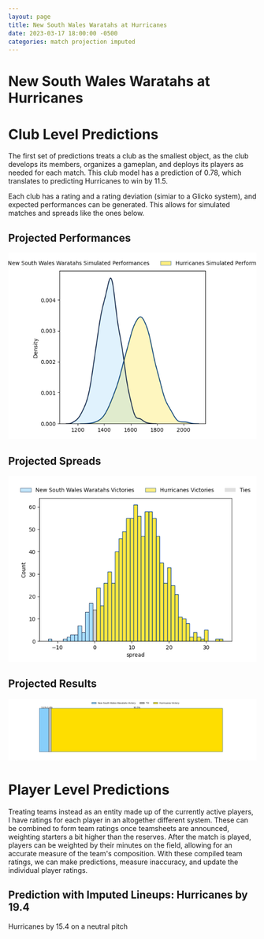 ```yaml
---  
layout: page  
title: New South Wales Waratahs at Hurricanes  
date: 2023-03-17 18:00:00 -0500  
categories: match projection imputed  
---
```

# New South Wales Waratahs at Hurricanes

# Club Level Predictions


The first set of predictions treats a club as the smallest object, as the club develops its members, organizes a gameplan, and deploys its players as needed for each match. This club model has a prediction of 0.78, which translates to predicting Hurricanes to win by 11.5.

Each club has a rating and a rating deviation (simiar to a Glicko system), and expected performances can be generated. This allows for simulated matches and spreads like the ones below.
## Projected Performances


![Projected Performances](plots/performances_2023-03-17-Hurricanes-NewSouthWalesWaratahs.png)
## Projected Spreads


![Projected Spreads](plots/spreads_2023-03-17-Hurricanes-NewSouthWalesWaratahs.png)
## Projected Results


![Projected Results](plots/resultbar_2023-03-17-Hurricanes-NewSouthWalesWaratahs.png)
# Player Level Predictions


Treating teams instead as an entity made up of the currently active players, I have ratings for each player in an altogether different system. These can be combined to form team ratings once teamsheets are announced, weighting starters a bit higher than the reserves. After the match is played, players can be weighted by their minutes on the field, allowing for an accurate measure of the team's composition. With these compiled team ratings, we can make predictions, measure inaccuracy, and update the individual player ratings.
## Prediction with Imputed Lineups: Hurricanes by 19.4


Hurricanes by 15.4 on a neutral pitch

